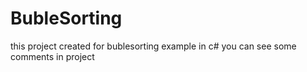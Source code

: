 # BubleSorting
this project created for bublesorting example in c# you can see some comments in project
